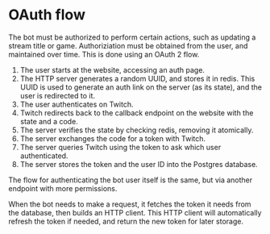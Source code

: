 # OAuth flow

The bot must be authorized to perform certain actions, such as updating a stream title or game.
Authoriziation must be obtained from the user, and maintained over time. This is done using an
OAuth 2 flow.

1. The user starts at the website, accessing an auth page.
1. The HTTP server generates a random UUID, and stores it in redis.
    This UUID is used to generate an auth link on the server (as its state),
    and the user is redirected to it.
1. The user authenticates on Twitch.
1. Twitch redirects back to the callback endpoint on the website with the state and a code.
1. The server verifies the state by checking redis, removing it atomically.
1. The server exchanges the code for a token with Twitch.
1. The server queries Twitch using the token to ask which user authenticated.
1. The server stores the token and the user ID into the Postgres database.

The flow for authenticating the bot user itself is the same, but via another endpoint with more
permissions.

When the bot needs to make a request, it fetches the token it needs from the database, then builds
an HTTP client. This HTTP client will automatically refresh the token if needed, and return the new
token for later storage.
